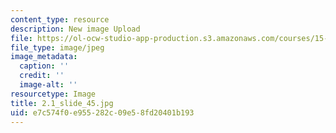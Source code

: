 ```yaml
---
content_type: resource
description: New image Upload
file: https://ol-ocw-studio-app-production.s3.amazonaws.com/courses/15-s21-nuts-and-bolts-of-business-plans-january-iap-2014/e7c574f0e955282c09e58fd20401b193_2.1_slide_45.jpg
file_type: image/jpeg
image_metadata:
  caption: ''
  credit: ''
  image-alt: ''
resourcetype: Image
title: 2.1_slide_45.jpg
uid: e7c574f0-e955-282c-09e5-8fd20401b193
---
```

